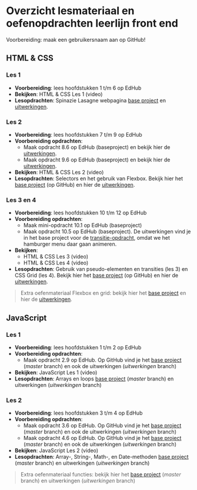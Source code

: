 # Overzicht lesmateriaal en oefenopdrachten leerlijn front end

Voorbereiding: maak een gebruikersnaam aan op GitHub!

## HTML & CSS

### Les 1
* **Voorbereiding**: lees hoofdstukken 1 t/m 6 op EdHub
* **Bekijken**: HTML & CSS Les 1 (video)
* **Lesopdrachten**: Spinazie Lasagne webpagina [base project](https://noviuniversity.sharepoint.com/sites/Frontend2/Class%20Materials/HTML%20&%20CSS/frontend-html-recept-base.zip) en [uitwerkingen](https://teams.microsoft.com/_#/school/files/General?threadId=19%3A9e08a34011044b6cb9c3077bb85eaa85%40thread.tacv2&ctx=channel&context=frontend-html-recept-final&rootfolder=%252Fsites%252FFrontend2%252FClass%2520Materials%252FHTML%2520%2526%2520CSS%252Ffrontend-html-recept-final). 

### Les 2
* **Voorbereiding**: lees hoofdstukken 7 t/m 9 op EdHub
* **Voorbereiding opdrachten**:
    * Maak opdracht 8.6 op EdHub (baseproject) en bekijk hier de [uitwerkingen](https://noviuniversity.sharepoint.com/sites/Frontend2/Class%20Materials/HTML%20&%20CSS/frontend-edhub-8.6-final.zip).
    * Maak opdracht 9.6 op EdHub (baseproject) en bekijk hier de [uitwerkingen](https://noviuniversity.sharepoint.com/sites/Frontend2/Class%20Materials/HTML%20&%20CSS/frontend-edhub-9.6-final.zip).
* **Bekijken**: HTML & CSS Les 2 (video)
* **Lesopdrachten**: Selectors en het gebruik van Flexbox. Bekijk hier het [base project](https://github.com/hogeschoolnovi/frontend-selectors-flexbox-base) (op GitHub) en hier de [uitwerkingen](https://noviuniversity.sharepoint.com/sites/Frontend2/Class%20Materials/HTML%20&%20CSS/frontend-selectors-flexbox-final.zip). 

### Les 3 en 4
* **Voorbereiding**: lees hoofdstukken 10 t/m 12 op EdHub
* **Voorbereiding opdrachten**:
    * Maak mini-opdracht 10.1 op EdHub (baseproject)
    * Maak opdracht 10.5 op EdHub (baseproject). De uitwerkingen vind je in het base project voor de [transitie-opdracht](https://github.com/hogeschoolnovi/frontend-grid-transition-base), omdat we het hamburger menu daar gaan animeren.
* **Bekijken**:
    * HTML & CSS Les 3 (video)
    * HTML & CSS Les 4 (video)
* **Lesopdrachten**: Gebruik van pseudo-elementen en transities (les 3) en CSS Grid (les 4). Bekijk hier het [base project](https://github.com/hogeschoolnovi/frontend-grid-transition-base) (op GitHub) en hier de [uitwerkingen](https://noviuniversity.sharepoint.com/sites/Frontend2/Class%20Materials/HTML%20&%20CSS/frontend-grid-transition-final.zip). 


> Extra oefenmateriaal Flexbox en grid: bekijk hier het [base project](https://github.com/hogeschoolnovi/frontend-html-css-extra-exercise-base) en hier de [uitwerkingen](https://noviuniversity.sharepoint.com/sites/Frontend2/Class%20Materials/HTML%20&%20CSS/frontend-html-css-extra-exercises-final.zip).

## JavaScript

### Les 1
* **Voorbereiding**: lees hoofdstukken 1 t/m 2 op EdHub
* **Voorbereiding opdrachten**:
    * Maak opdracht 2.9 op EdHub. Op GitHub vind je het [base project](https://github.com/hogeschoolnovi/frontend-javascript-exersizes-edhub-1) (_master_ branch) en ook de uitwerkingen (_uitwerkingen_ branch) 
* **Bekijken**: JavaScript Les 1 (video)
* **Lesopdrachten**: Arrays en loops [base project](https://github.com/hogeschoolnovi/frontend-javascript-arrays-loops-base) (_master_ branch) en uitwerkingen (_uitwerkingen_ branch)

### Les 2
* **Voorbereiding**: lees hoofdstukken 3 t/m 4 op EdHub
* **Voorbereiding opdrachten**:
    * Maak opdracht 3.6 op EdHub. Op GitHub vind je het [base project](https://github.com/hogeschoolnovi/frontend-javascript-edhub-functions) (_master_ branch) en ook de uitwerkingen (_uitwerkingen_ branch)
    * Maak opdracht 4.6 op EdHub. Op GitHub vind je het [base project](https://github.com/hogeschoolnovi/frontend-javascript-edhub-objects) (_master_ branch) en ook de uitwerkingen (_uitwerkingen_ branch)
* **Bekijken**: JavaScript Les 2 (video)
* **Lesopdrachten**: Array-, String-, Math-, en Date-methoden [base project](https://github.com/hogeschoolnovi/frontend-javascript-objects-string-array-date) (_master_ branch) en uitwerkingen (_uitwerkingen_ branch)

> Extra oefenmateriaal functies: bekijk hier het [base project](https://github.com/hogeschoolnovi/frontend-javascript-functions/blob/master/functions.js) (_master_ branch) en uitwerkingen (_uitwerkingen_ branch)
